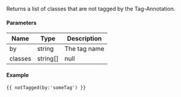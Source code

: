 Returns a list of classes that are not tagged by the Tag-Annotation.

#### Parameters

| Name     | Type          | Description
| -------- | ------------- | ------------
| by       | string        | The tag name
| classes  | string[]|null | (Optional) Use this list of classes instead of all parsed ones

#### Example

```
{{ notTagged(by:'someTag') }}
```
